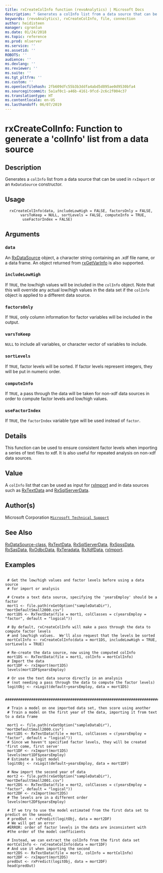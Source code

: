 ```yaml
---
title: rxCreateColInfo function (revoAnalytics) | Microsoft Docs
description: " Generates a colInfo list from a data source that can be used in rxImport or an RxDataSource constructor. "
keywords: (revoAnalytics), rxCreateColInfo, file, connection
author: heidisteen
manager: cgronlun
ms.date: 01/24/2018
ms.topic: reference
ms.prod: mlserver
ms.service: ''
ms.assetid: ''
ROBOTS: ''
audience: ''
ms.devlang: ''
ms.reviewer: ''
ms.suite: ''
ms.tgt_pltfrm: ''
ms.custom: ''
ms.openlocfilehash: 2fb609dfc55b3b3ddfa4abd5d895ae0d9530bfa4
ms.sourcegitcommit: 5a1af0c1-a46b-4161-9fcd-2c6c2f004c37
ms.translationtype: HT
ms.contentlocale: en-US
ms.lasthandoff: 06/07/2019
---
```

 # <a name="rxcreatecolinfo--function-to-generate-a-colinfo-list-from-a-data-source"></a>rxCreateColInfo:  Function to generate a 'colInfo' list from a data source  
 ## <a name="description"></a>Description

Generates a `colInfo` list from a data source that can be used in `rxImport` or an `RxDataSource` constructor.


 ## <a name="usage"></a>Usage

```   
  rxCreateColInfo(data, includeLowHigh = FALSE, factorsOnly = FALSE, 
       varsToKeep = NULL, sortLevels = FALSE, computeInfo = TRUE,
        useFactorIndex = FALSE)

```

 ## <a name="arguments"></a>Arguments



 ### `data`
  An [RxDataSource](RxDataSource.md) object, a character string containing an .xdf file name, or a data frame.  An object returned from [rxGetVarInfo](rxGetVarInfo.md) is also supported.  


 ### `includeLowHigh`
  If `TRUE`, the low/high values will be included in the `colInfo` object.  Note that this will override any actual low/high values in the data set if the `colInfo` object is applied to a different data source.  


 ### `factorsOnly`
  If `TRUE`, only column information for factor variables will be included in the output.  



 ### `varsToKeep`
  `NULL` to include all variables, or character vector of variables to include.  



 ### `sortLevels`
  If `TRUE`, factor levels will be sorted. If factor levels represent integers, they will be put in numeric order.    


 ### `computeInfo`
  If `TRUE`, a pass through the data will be taken for non-xdf data sources in order to compute factor levels and low/high values.  


 ### `useFactorIndex`
  If `TRUE`, the `factorIndex` variable type will be used instead of `factor`.  



 ## <a name="details"></a>Details

This function can be used to ensure consistent factor levels when importing a series of text files to xdf.
It is also useful for repeated analysis on non-xdf data sources.


 ## <a name="value"></a>Value

A `colInfo` list that can be used as input for [rxImport](rxImport.md) and in data sources such as [RxTextData](RxTextData.md) and [RxSqlServerData](RxSqlServerData.md).

 ## <a name="authors"></a>Author(s)
 Microsoft Corporation [`Microsoft Technical Support`](https://go.microsoft.com/fwlink/?LinkID=698556&clcid=0x409)


 ## <a name="see-also"></a>See Also

[RxDataSource-class](RxDataSource-class.md), [RxTextData](RxTextData.md), [RxSqlServerData](RxSqlServerData.md), [RxSpssData](RxSpssData.md), [RxSasData](RxSasData.md), [RxOdbcData](RxOdbcData.md), [RxTeradata](RxTeradata.md), [RxXdfData](RxXdfData.md), [rxImport](rxImport.md).

 ## <a name="examples"></a>Examples

 ```

  # Get the low/high values and factor levels before using a data source
  # for import or analysis

  # Create a text data source, specifying the 'yearsEmploy' should be a factor
  mort1 <- file.path(rxGetOption("sampleDataDir"), "mortDefaultSmall2000.csv")
  mort1DS <- RxTextData(file = mort1, colClasses = c(yearsEmploy = "factor", default = "logical"))

  # By default, rxCreateColInfo will make a pass through the data to compute factor levels
  # and low/high values.  We'll also request that the levels be sorted
  mortColInfo <- rxCreateColInfo(data = mort1DS, includeLowHigh = TRUE, sortLevels = TRUE)

  # Re-create the data source, now using the computed colInfo
  mort1DS <- RxTextData(file = mort1, colInfo = mortColInfo)
  # Import the data
  mort1DF <- rxImport(mort1DS)
  levels(mort1DF$yearsEmploy)

  # Or use the text data source directly in an analysis 
  # (not needing a pass through the data to compute the factor levels)
  logitObj <- rxLogit(default~yearsEmploy, data = mort1DS)

  ##############################################################################################

  # Train a model on one imported data set, then score using another
  # Train a model on the first year of the data, importing it from text to a data frame

  mort1 <- file.path(rxGetOption("sampleDataDir"), "mortDefaultSmall2000.csv")
  mort1DS <- RxTextData(file = mort1, colClasses = c(yearsEmploy = "factor", default = "logical"))
  # Since we haven't specified factor levels, they will be created 'first come, first serve'
  mort1DF <- rxImport(mort1DS)
  levels(mort1DF$yearsEmploy)
  # Estimate a logit model
  logitObj <- rxLogit(default~yearsEmploy, data = mort1DF)

  # Now import the second year of data
  mort2 <- file.path(rxGetOption("sampleDataDir"), "mortDefaultSmall2001.csv")
  mort2DS <- RxTextData(file = mort2, colClasses = c(yearsEmploy = "factor", default = "logical"))
  mort2DF <- rxImport(mort2DS)
  # The levels are in a different order
  levels(mort2DF$yearsEmploy)

  # If we try to use the model estimated from the first data set to predict on the seoond,
  # predOut <- rxPredict(logitObj, data = mort2DF)
  # We will get an error
  #ERROR: order of factor levels in the data are inconsistent with
  #the order of the model coefficients

  # Instead, we can extract the colInfo from the first data set
  mortColInfo <- rxCreateColInfo(data = mort1DF)
  # And use it when importing the second
  mort2DS <- RxTextData(file = mort2, colInfo = mortColInfo)
  mort2DF <- rxImport(mort2DS)
  predOut <- rxPredict(logitObj, data = mort2DF)
  head(predOut)
```



